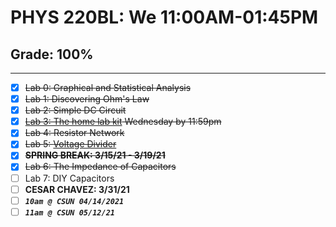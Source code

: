 # PHYS 220BL: We 11:00AM-01:45PM

## Grade: 100%

***

- [X] ~~Lab 0: Graphical and Statistical Analysis~~
- [X] ~~Lab 1: Discovering Ohm's Law~~
- [X] ~~Lab 2: Simple DC Circuit~~
- [x] ~~[Lab 3: The home lab kit](http://www.csun.edu/~hpostma/2021-1-220BL/lab03/lab03.html) Wednesday by 11:59pm~~
- [X] ~~Lab 4: Resistor Network~~
- [X] ~~Lab 5: [Voltage Divider](http://www.csun.edu/~hpostma/2021-1-220BL/lab05/lab05.html)~~
- [X] ~~**SPRING BREAK: 3/15/21 - 3/19/21**~~
- [X] ~~Lab 6: The Impedance of Capacitors~~
- [ ] Lab 7: DIY Capacitors
- [ ] **CESAR CHAVEZ: 3/31/21**
- [ ] **_```10am @ CSUN 04/14/2021```_**
- [ ] **_```11am @ CSUN 05/12/21```_**
